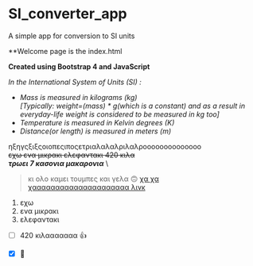 # SI_converter_app
A simple app for conversion to SI units 

**Welcome page is the index.html

**Created using Bootstrap 4 and JavaScript**

*In the International System of Units (SI) :*
- *Mass is measured in kilograms (kg)*\
 *[Typically: weight=(mass) * g(which is a constant) and as a result in everyday-life weight is considered to be measured in kg too]*
- *Temperature is measured in Kelvin degrees (K)*
- *Distance(or length) is measured in meters (m)*

ηξηγςξιξςοιοπεςιποςετριαλαλαλριλαλροοοοοοοοοοοοοο
\
~~εχω ενα μικρακι ελεφαντακι 420 κιλα~~\
***τρωει 7 κασονια μακαρονια***
\
> κι ολο καμει τουμπες και γελα
 :upside_down_face:
[χα χα χααααααααααααααααααααα λινκ](https://github.com/)
1. εχω
2. ενα μικρακι
3. ελεφαντακι

- [ ] 420 κιλααααααα :+1:
- [x] :vampire:


